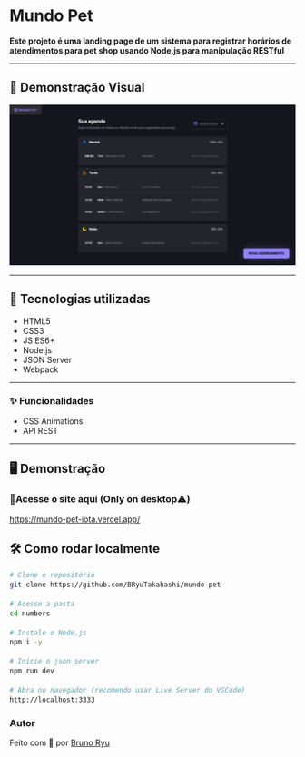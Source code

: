 # Mundo Pet

**Este projeto é uma landing page de um sistema para registrar horários de atendimentos para pet shop usando Node.js para  manipulação RESTful**

---

## 📸 Demonstração Visual

![Página do Mundo Pet](https://github.com/BRyuTakahashi/mundo-pet/blob/main/src/assets/mundo-pet-screenshot.png)

---

## 🚀 Tecnologias utilizadas

- HTML5
- CSS3
- JS ES6+
- Node.js
- JSON Server
- Webpack

---

### ✨ Funcionalidades

* CSS Animations
* API REST

---

## 🖥️ Demonstração

### 🔗Acesse o site aqui (Only on desktop⚠️)
https://mundo-pet-iota.vercel.app/

## 🛠️ Como rodar localmente

```bash
# Clone o repositório
git clone https://github.com/BRyuTakahashi/mundo-pet

# Acesse a pasta
cd numbers

# Instale o Node.js
npm i -y

# Inicie o json server
npm run dev

# Abra no navegador (recomendo usar Live Server do VSCode)
http://localhost:3333

```

### Autor
Feito com 💙 por [Bruno Ryu](https://github.com/BRyuTakahashi)

